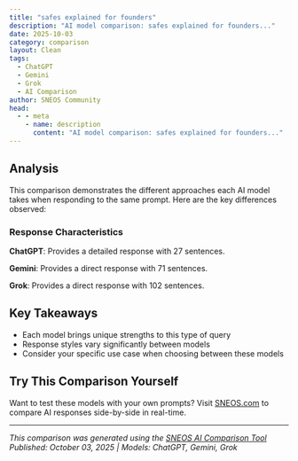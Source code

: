 ```yaml
---
title: "safes explained for founders"
description: "AI model comparison: safes explained for founders..."
date: 2025-10-03
category: comparison
layout: Clean
tags:
  - ChatGPT
  - Gemini
  - Grok
  - AI Comparison
author: SNEOS Community
head:
  - - meta
    - name: description
      content: "AI model comparison: safes explained for founders..."
---
```


<ChatComparison
  title="safes explained for founders"
  prompt="safes explained for founders"
  :responses='{"ChatGPT": "Certainly! Here\u2019s an explanation of SAFEs (Simple Agreements for Future Equity) tailored for founders:\n\n---\n\n### What is a SAFE?\n\nA **SAFE** (Simple Agreement for Future Equity) is a financing instrument used by startups to raise capital. It is an agreement between an investor and a startup where the investor provides money now in exchange for the right to receive equity in the company at a later date, usually when the company raises its next priced funding round.\n\n---\n\n### Key Features of SAFEs:\n\n1. **Not a Debt Instrument:** \n Unlike convertible notes, SAFEs are not loans and do not accrue interest. They do not have maturity dates or repayment obligations.\n\n2. **Equity Conversion:** \n The money invested via a SAFE converts into shares of the company\u2019s stock at a future equity financing round (usually the next priced round).\n\n3. **Valuation Cap and/or Discount:** \n To reward early investors, SAFEs often include:\n - **Valuation Cap:** Sets the maximum valuation at which the SAFE will convert to equity, protecting investors if the company\u2019s valuation grows rapidly.\n - **Discount:** An alternative or additional feature giving investors a percentage discount on the price per share at conversion.\n\n4. **Simplicity and Speed:** \n SAFEs are simple documents designed to reduce legal costs and streamline early-stage fundraising.\n\n---\n\n### How SAFEs Work for Founders:\n\n- **Fundraising Efficiency:** \n SAFEs make raising your seed capital faster and cheaper because you don\u2019t have to negotiate valuation or complex terms upfront.\n\n- **No Immediate Dilution:** \n You don\u2019t issue shares immediately. Shares are only issued to SAFE holders upon conversion, which typically happens with the next priced equity round.\n\n- **Flexibility:** \n SAFEs can be structured with different terms to balance investor protection and founder interests.\n\n- **Potential Future Dilution:** \n Once the SAFE converts, founders will be diluted. However, the valuation cap or discount ensures early investors are rewarded for their risk.\n\n---\n\n### Things Founders Should Watch Out For:\n\n- **Valuation Caps and Discounts:** \n Set caps and discounts fairly; too low caps might lead to excessive dilution.\n\n- **Multiple SAFE Rounds:** \n Raising multiple SAFE rounds can complicate cap tables and conversion terms.\n\n- **No Debt Protection:** \n Since SAFEs are not debt, there is no legal obligation to repay if the company fails to raise another round\u2014this is good for founders but means investors take on higher risk.\n\n---\n\n### Summary\n\nSAFEs are a founder-friendly, simple, and popular way to raise early-stage capital by delaying valuation discussions until a priced round. They give investors rights to future equity but avoid debt-like obligations and immediate dilution.\n\n---\n\nIf you want, I can also provide a simple example of how a SAFE converts or templates to consider. Would you like that?", "Gemini": "Alright, founder, let\u0027s break down SAFEs in plain English, focusing on what you need to know. Think of it as startup financing 101.\n\n**What is a SAFE? (Simple Agreement for Future Equity)**\n\nA SAFE is NOT a loan, and it\u0027s NOT equity. Think of it like a **promise to give an investor equity in your company *later* when you raise a priced equity round (like a Series A).** It\u0027s a simpler, faster, and cheaper alternative to traditional convertible notes.\n\n**Why do Startups Use SAFEs?**\n\n* **Speed and Simplicity:** They\u0027re faster to negotiate and execute than convertible notes because they don\u0027t have interest rates or maturity dates. This saves on legal fees.\n* **Early Funding:** SAFEs are great for raising early-stage capital (pre-seed, seed) when valuing your company is difficult or premature.\n* **Postpones Valuation:** You don\u0027t have to put a concrete valuation on your company yet. The valuation is deferred until the next equity round.\n* **Alignment of Interests:** Investors are betting on your long-term success, just like you are.\n\n**Key Terms to Understand:**\n\n* **Discount Rate:** This gives the SAFE investors a *discount* on the price per share they\u0027ll pay in the future equity round compared to new investors. For example, an 80% discount means the SAFE investor will pay 80% of the price that the new Series A investors pay. A higher discount benefits the SAFE investor. Think of it as a reward for taking the earlier risk.\n\n* **Valuation Cap:** This puts a *ceiling* on the valuation used to convert the SAFE into equity. Even if your company is valued at \\$50 million in the Series A, if your SAFE has a \\$10 million valuation cap, the SAFE investors will convert as if the company was valued at only \\$10 million. A lower valuation cap benefits the SAFE investor. This is designed to protect early investors if the company does exceptionally well.\n\n* **Most Favored Nation (MFN):** If you issue a later SAFE with *better* terms for the investor (lower valuation cap or higher discount), the *earlier* SAFE investors automatically get those better terms as well. This ensures early investors aren\u0027t disadvantaged.\n\n* **Pro-Rata Rights:** This gives the SAFE investor the right to participate in future equity rounds to maintain their percentage ownership in the company. So, if they own 10% of the company after their SAFE converts, they have the right to buy enough shares in future rounds to keep owning 10%.\n\n* **Liquidity Preference:** This determines the order in which investors get paid out if the company is sold (acquired). SAFE investors usually convert to common stock before an acquisition (instead of preferred) and are therefore behind preferred shareholders in repayment of investment. This is good for founders as it aligns incentives to sell rather than get a return on capital.\n\n* **Conversion:** The event that triggers the SAFE to convert into equity. Usually, this is when you raise a priced equity round (like a Series A).\n\n**How Does a SAFE Actually Work?**\n\n1. **Investor Gives Money:** The investor gives your company a certain amount of money (e.g., \\$100,000).\n2. **SAFE is Signed:** You and the investor sign the SAFE agreement.\n3. **Company Grows (Hopefully!):** You use the money to build your company.\n4. **You Raise an Equity Round (Series A):** This is the big trigger!\n5. **SAFE Converts to Equity:** The SAFE converts into shares of stock (usually common stock) in your company at the discounted price (due to the discount rate and/or valuation cap). The number of shares they receive depends on the agreed-upon terms.\n\n**Example:**\n\n* Investor gives \\$100,000 via a SAFE.\n* SAFE has an 80% discount and a \\$5 million valuation cap.\n* You raise a Series A at a \\$20 million pre-money valuation.\n* **Without Cap:** Without the valuation cap, the SAFE investor gets a 20% discount and would convert at a price reflective of the \\$20M valuation.\n* **With Cap:** Because of the \\$5 million valuation cap, the SAFE investors get a much higher percentage of the company than if there were no cap. Their investment converts as if the company was only worth \\$5M pre-money.\n\n**Standard SAFE Documents (Y Combinator):**\n\nY Combinator has created standard SAFE agreements that are widely used. They come in a few flavors:\n\n* **Valuation Cap, Discount:** This is the most common type.\n* **Valuation Cap, No Discount:** You get a valuation cap, but no discount.\n* **Discount, No Valuation Cap:** You get a discount, but no valuation cap.\n* **No Valuation Cap, No Discount:** The investor simply gets the same price as the Series A investors.\n* **Most Favored Nation (MFN)** added to one of the four options above.\n\nIt\u0027s highly recommended to use the Y Combinator SAFEs as the are well known and will save your legal team time.\n\n**Important Considerations for Founders:**\n\n* **Dilution:** Understand how SAFEs will affect your future ownership and the ownership of other founders and employees. Too many SAFEs, especially with aggressive terms (low valuation caps, high discounts), can significantly dilute your equity.\n\n* **Total SAFE Cap:** Be careful about raising *too much* money via SAFEs. Ideally, you want a reasonable amount of equity still available for the Series A investors and for future employee option pools.\n\n* **Investor Relationships:** Even though it\u0027s a simple agreement, your SAFE investors are still investors! Maintain good communication and build a strong relationship. They can be valuable advisors and advocates.\n\n* **Legal Advice:** While SAFEs are \u0022simple,\u0022 **always consult with a lawyer** before issuing any SAFE. They can help you understand the terms, negotiate, and ensure the SAFE is properly drafted and complies with applicable laws.\n\n**In summary:** SAFEs are a great tool for raising early-stage capital. Understand the key terms, manage dilution, and build relationships with your investors. And most importantly: get legal advice! Good luck!\n", "Grok": "As a founder, understanding SAFEs (Simple Agreements for Future Equity) is crucial because they are a popular instrument for raising early-stage capital, especially in the startup ecosystem. SAFEs were created by Y Combinator in 2013 as an alternative to traditional convertible notes, offering a simpler, more founder-friendly way to secure funding without immediately giving up equity or taking on debt. Below, I\u2019ll break down SAFEs in a clear, comprehensive way for founders.\n\n---\n\n### **What is a SAFE?**\nA SAFE is a legal agreement between a startup and an investor where the investor provides capital now in exchange for the right to receive equity in the future, typically during a priced funding round (like a Series A). Unlike convertible notes, SAFEs are not debt\u2014they don\u2019t have a maturity date or accrue interest. Instead, they are a promise of future equity under specific conditions.\n\nThink of it as a \u201Cplaceholder\u201D for equity: the investor\u2019s money converts into shares later, usually at a discount or with a valuation cap, rewarding them for investing early.\n\n---\n\n### **Key Components of a SAFE**\nHere are the main terms you\u2019ll encounter in a SAFE agreement:\n\n1. **Investment Amount**: The amount of money the investor is putting into your startup.\n2. **Valuation Cap**: A ceiling on the company\u2019s valuation at which the investor\u2019s money converts into equity. This protects the investor by ensuring they get a fair share of the company if your startup\u2019s valuation skyrockets in a future round.\n - Example: If the SAFE has a $5M valuation cap and your Series A values the company at $10M, the investor\u2019s shares are calculated as if the company were worth only $5M, giving them more equity for their investment.\n3. **Discount Rate**: A percentage discount (often 10-20%) that gives the investor a better price per share compared to later investors in the same round. This rewards them for taking the risk of investing early.\n - Example: If the Series A price per share is $1 and the SAFE has a 20% discount, the investor pays $0.80 per share.\n4. **Triggering Events**: These are the events that cause the SAFE to convert into equity. Common triggers include:\n - **Equity Financing**: A priced round (e.g., Series A) where the SAFE converts into shares, usually as preferred stock.\n - **Liquidity Event**: If your company is acquired or goes public before a priced round, the SAFE may convert into common stock or pay out a cash equivalent, depending on the terms.\n - **Dissolution**: If the company shuts down, the investor might get their money back (or a portion of it), though this depends on the SAFE\u2019s specific terms.\n5. **Pro Rata Rights (optional)**: Some SAFEs give investors the right to invest additional money in future rounds to maintain their ownership percentage.\n\nNote: SAFEs often include a \u201CMost Favored Nation\u201D (MFN) clause, allowing early investors to amend their SAFE terms if you offer better terms to later SAFE investors.\n\n---\n\n### **How SAFEs Work in Practice**\nHere\u2019s a simplified timeline of how a SAFE plays out:\n1. **You Raise Money**: An investor gives you $100,000 via a SAFE with a $5M valuation cap and a 20% discount.\n2. **You Grow**: Your startup hits milestones, and 18 months later, you raise a Series A at a $10M pre-money valuation with a share price of $1.\n3. **Conversion Happens**: The SAFE converts. Because of the $5M cap, the investor\u2019s $100,000 converts as if your company were valued at $5M, not $10M. Plus, they get a 20% discount on the share price. This means they get more shares than a Series A investor who paid $1 per share.\n4. **Outcome**: The early investor owns a larger percentage of your company than if they had invested at the Series A valuation, rewarding their early risk.\n\nIf no priced round happens (e.g., your startup fails or never raises more money), the SAFE typically doesn\u2019t convert, and the investor may lose their investment (unless there\u2019s a dissolution payout clause).\n\n---\n\n### **Advantages of SAFEs for Founders**\n1. **No Debt**: Unlike convertible notes, SAFEs aren\u2019t loans. There\u2019s no interest to pay, and no maturity date where you\u2019re forced to repay if you haven\u2019t raised a follow-on round.\n2. **Simplicity**: SAFEs are shorter, standardized documents (Y Combinator provides free templates), reducing legal costs and complexity compared to convertible notes or equity deals.\n3. **Flexibility**: You can raise money incrementally from multiple investors without immediately diluting equity or setting a valuation.\n4. **Founder-Friendly**: Since SAFEs delay valuation until a later round, you avoid giving up equity at a low valuation early on when your company is riskier.\n\n---\n\n### **Disadvantages of SAFEs for Founders**\n1. **Future Dilution**: SAFEs can lead to significant dilution in a future round, especially if you raise a lot of money via SAFEs with low valuation caps. You might end up giving away more equity than expected.\n2. **Lack of Investor Alignment**: Since SAFEs aren\u2019t debt, investors have no pressure to push for a quick exit or repayment, but they also don\u2019t have governance rights (like board seats) to align with your vision early on.\n3. **Uncertainty**: If you never raise a priced round, SAFEs don\u2019t convert, leaving investors in limbo. This can create tension or dissatisfaction.\n4. **Complexity in Later Rounds**: Investors in priced rounds may scrutinize past SAFEs and their terms, potentially complicating negotiations.\n\n---\n\n### **Advantages for Investors**\n- **Upside Protection**: Valuation caps and discounts ensure early investors benefit if the company\u2019s value increases significantly.\n- **Simplicity**: Like for founders, the streamlined nature of SAFEs reduces legal friction.\n- **Lower Risk than Equity**: Investors don\u2019t need to set a valuation now, reducing the risk of overpaying for a risky early-stage company.\n\n### **Disadvantages for Investors**\n- **No Immediate Equity**: Investors don\u2019t own shares until conversion, meaning they have no voting rights or control early on.\n- **Risk of Loss**: If the startup fails or never raises a priced round, the investment might not convert, and they could lose everything (unless there\u2019s a dissolution clause).\n- **Dilution Risk**: Later rounds or additional SAFEs could dilute their future equity stake if they don\u2019t have pro rata rights.\n\n---\n\n### **Key Considerations for Founders Using SAFEs**\n1. **Set a Reasonable Valuation Cap**: Too low, and you\u2019ll face heavy dilution in future rounds. Too high, and investors might not bite. Research comparable startups in your industry and stage to benchmark (e.g., pre-seed caps often range from $2M\u2013$8M, seed from $5M\u2013$15M, depending on location and sector).\n2. **Limit Total SAFE Fundraising**: Raising too much via SAFEs (e.g., $2M\u002B on low caps) can lead to excessive dilution later. Balance SAFE funding with bootstrapping or other sources.\n3. **Communicate with Investors**: Be transparent about timelines for a priced round. Investors in SAFEs are betting on your ability to raise at a higher valuation later\u2014keep them updated on progress.\n4. **Understand Dilution Impact**: Use a cap table tool (like Carta or a spreadsheet) to model how SAFEs will convert in future rounds. This helps you avoid surprises.\n5. **Work with a Lawyer**: Even though SAFEs are standardized, consult a startup attorney to ensure the terms are fair and protect your interests. Custom clauses (like MFN or dissolution payouts) can vary.\n\n---\n\n### **SAFE vs. Convertible Notes vs. Equity**\nHere\u2019s a quick comparison to help you decide which fundraising tool is right for your startup:\n\n| **Feature** | **SAFE** | **Convertible Note** | **Equity (Priced Round)** |\n|------------------------|-----------------------------------|-----------------------------------|-----------------------------------|\n| **Type** | Future equity (not debt) | Debt that converts to equity | Immediate equity ownership |\n| **Interest** | None | Yes (typically 5-8% annually) | None |\n| **Maturity Date** | None | Yes (e.g., 18-24 months) | None |\n| **Valuation** | Delayed (via cap or discount) | Delayed (via cap or discount) | Set now |\n| **Complexity** | Simple | Moderate | Complex (requires valuation) |\n| **Founder Control** | High (no immediate dilution) | Moderate (debt obligation) | Low (immediate dilution) |\n| **Best For** | Early-stage, pre-valuation | Early-stage, bridging rounds | Later-stage, clear valuation |\n\n**When to Use SAFEs**: Ideal for pre-seed or seed-stage startups raising small amounts ($50K\u2013$500K) from angels or accelerators before a formal priced round. If you expect to raise a Series A within 12\u201324 months, SAFEs can be a great fit.\n\n---\n\n### **Practical Tips for Founders Raising with SAFEs**\n- **Use Y Combinator\u2019s Templates**: YC offers free, battle-tested SAFE templates (with and without discounts or caps). Start there to minimize legal costs.\n- **Track Your Cap Table**: Even though SAFEs don\u2019t convert to equity immediately, log them in your cap table to understand potential dilution. Tools like Carta or Gust can help.\n- **Be Conservative with Caps**: A low cap can attract investors but bites you later with dilution. A high cap might deter investors. Strike a balance based on market norms.\n- **Plan Your Fundraising Roadmap**: SAFEs work best when you have a clear path to a priced round. Don"}' 
  published-date="20:46"
/>

## Analysis

This comparison demonstrates the different approaches each AI model takes when responding to the same prompt. Here are the key differences observed:

### Response Characteristics

**ChatGPT**: Provides a detailed response with 27 sentences. 

**Gemini**: Provides a direct response with 71 sentences. 

**Grok**: Provides a direct response with 102 sentences. 

## Key Takeaways

- Each model brings unique strengths to this type of query
- Response styles vary significantly between models
- Consider your specific use case when choosing between these models

## Try This Comparison Yourself

Want to test these models with your own prompts? Visit [SNEOS.com](https://sneos.com) to compare AI responses side-by-side in real-time.

---

*This comparison was generated using the [SNEOS AI Comparison Tool](https://sneos.com)*
*Published: October 03, 2025 | Models: ChatGPT, Gemini, Grok*
